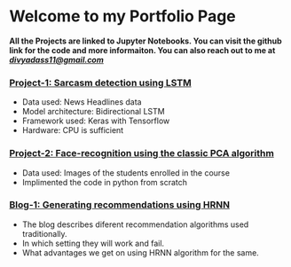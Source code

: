 # Welcome to my Portfolio Page
**All the Projects are linked to Jupyter Notebooks. You can visit the github link for the code and more informaiton. You can also reach out to me at *divyadass11@gmail.com***

### [Project-1: Sarcasm detection using LSTM](https://github.com/divyadass/sarcasm_detection/blob/develop/NLP_Project_Sarcasm_Detection_Questions.ipynb)
- Data used: News Headlines data
- Model architecture: Bidirectional LSTM
- Framework used: Keras with Tensorflow
- Hardware: CPU is sufficient

### [Project-2: Face-recognition using the classic PCA algorithm](https://github.com/divyadass/Face-Recognition/blob/master/ML%20face%20recognition%20with%20PCA.ipynb)
- Data used: Images of the students enrolled in the course
- Implimented the code in python from scratch 

### [Blog-1: Generating recommendations using HRNN](https://medium.com/@divyadass11/the-benefits-and-reasons-for-using-session-based-setting-to-generate-recommendations-using-hrnn-9790df704dc7)
- The blog describes diferent recommendation algorithms used traditionally.
- In which setting they will work and fail.
- What advantages we get on using HRNN algorithm for the same. 
